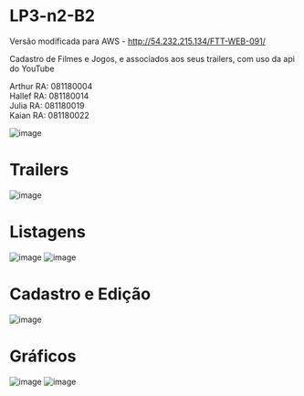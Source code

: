 # LP3-n2-B2

Versão modificada para AWS - http://54.232.215.134/FTT-WEB-091/

Cadastro de Filmes e Jogos, e associados aos seus trailers, com uso da api do YouTube

Arthur RA: 081180004 </br>
Hallef RA: 081180014 </br>
Julia  RA: 081180019 </br>
Kaian  RA: 081180022 </br>

![image](https://user-images.githubusercontent.com/68759070/120958462-2bab4600-c72e-11eb-9942-d80355e7b387.png)

# Trailers
![image](https://user-images.githubusercontent.com/68759070/120958507-4087d980-c72e-11eb-85d7-bb2824887bd2.png)

# Listagens
![image](https://user-images.githubusercontent.com/68759070/120958544-55646d00-c72e-11eb-9de3-57733577d539.png)
![image](https://user-images.githubusercontent.com/68759070/120958547-585f5d80-c72e-11eb-86f8-6832f9777b70.png)

# Cadastro e Edição
![image](https://user-images.githubusercontent.com/68759070/120958525-48e01480-c72e-11eb-916c-e78b157023c7.png)


# Gráficos
![image](https://user-images.githubusercontent.com/68759070/120958421-18987600-c72e-11eb-83b5-b6104cfa7719.png)
![image](https://user-images.githubusercontent.com/68759070/120958443-20f0b100-c72e-11eb-9109-f49e6494d291.png)

